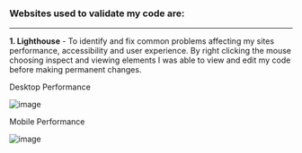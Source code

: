 ### Websites used to validate my code are:
------------------------------------------------------


**1. Lighthouse** - To identify and fix common problems affecting my sites performance, accessibility and user experience. By right clicking the mouse choosing inspect and viewing elements I was able to view and edit my code before making permanent changes.  

Desktop Performance

![image](https://user-images.githubusercontent.com/80712910/125195937-d80daa00-e24f-11eb-9133-bdaf6999bfa6.png)


Mobile Performance

![image](https://user-images.githubusercontent.com/80712910/125196006-199e5500-e250-11eb-873f-871b43f3f303.png)

